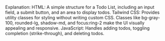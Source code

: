 Explanation:
HTML: A simple structure for a Todo List, including an input field, a submit button, and an area to display todos.
Tailwind CSS:
Provides utility classes for styling without writing custom CSS.
Classes like bg-gray-100, rounded-lg, shadow-md, and focus:ring-2 make the UI visually appealing and responsive.
JavaScript:
Handles adding todos, toggling completion (strike-through), and deleting todos.
